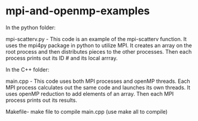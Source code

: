 # mpi-and-openmp-examples

In the python folder:

mpi-scatterv.py - This code is an example of the mpi-scatterv function.
It uses the mpi4py package in python to utilize MPI. It creates an array on the root process
and then distributes pieces to the other processes. Then each process prints out its ID # and 
its local arrray.

In the C++ folder:

main.cpp - This code uses both MPI processes and openMP threads.
Each MPI process calculates out the same code and launches its own threads.
It uses openMP reduction to add elements of an array. Then each MPI process
prints out its results. 

Makefile- make file to compile main.cpp (use make all to compile)
